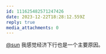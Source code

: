 ```yaml
---
id: 111625482571247426
date: 2023-12-22T18:28:12.559Z
reply: true
media_attachments: 0
---
```


[@sun](https://jiong.us/@sun) 我感觉经济下行也是一个主要原因。

